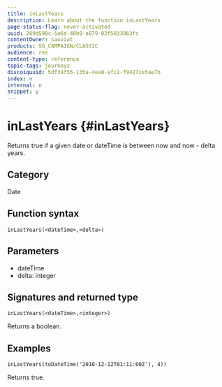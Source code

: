 ```yaml
---
title: inLastYears
description: Learn about the function inLastYears
page-status-flag: never-activated
uuid: 269d590c-5a6d-40b9-a879-02f5033863fc
contentOwner: sauviat
products: SG_CAMPAIGN/CLASSIC
audience: rns
content-type: reference
topic-tags: journeys
discoiquuid: 5df34f55-135a-4ea8-afc2-f9427ce5ae7b
index: n
internal: n
snippet: y
---
```


# inLastYears {#inLastYears}

Returns true if a given date or dateTime is between now and now - delta years.

## Category

Date

## Function syntax

`inLastYears(<dateTime>,<delta>)`

## Parameters

* dateTime
* delta: integer

## Signatures and returned type

`inLastYears(<dateTime>,<integer>)`

Returns a boolean.

## Examples

`inLastYears(toDateTime('2010-12-12T01:11:00Z'), 4))`

Returns true.

